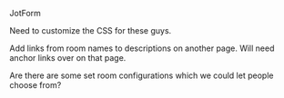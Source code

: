 JotForm

Need to customize the CSS for these guys. 

Add links from room names to descriptions on another page. Will need anchor links over on that page. 

Are there are some set room configurations which we could let people choose from? 